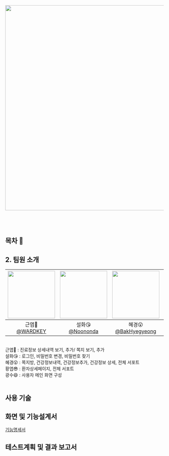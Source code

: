 <div align="center">
<img src="https://github.com/beyond-sw-camp/be05-2nd-4Rang-SlowStep/assets/137466623/323f40b0-4830-4c0a-b5f7-9478e0068db7" width="850" height="650">
</div>
</br>
</br>
</br>

## 목차 📄


## 2. 팀원 소개
|<img src="https://github.com/beyond-sw-camp/be05-2nd-4Rang-SlowStep/assets/137466623/79ecba6a-96ea-4711-a641-90d7a171d415" width="150" height="150"/>|<img src="https://github.com/beyond-sw-camp/be05-2nd-4Rang-SlowStep/assets/137466623/bed37d0a-ab59-47d8-921a-8f2c3aa34ca9" width="150" height="150"/>|<img src="https://github.com/beyond-sw-camp/be05-2nd-4Rang-SlowStep/assets/137466623/facd74e6-cf7a-4803-99b3-bcd3436ad833" width="150" height="150"/>|<img src="https://github.com/beyond-sw-camp/be05-2nd-4Rang-SlowStep/assets/137466623/6fd97fbe-b661-4163-8423-c468c0bbb175" width="150" height="150"/>|<img src="https://github.com/beyond-sw-camp/be05-2nd-4Rang-SlowStep/assets/137466623/613004ee-fe1a-42f3-8976-bc37feab3526" width="150" height="150"/>|
|:-:|:-:|:-:|:-:|:-:|
|근엽🤔<br/>[@WARDKEY](https://github.com/WARDKEY)|설화😘<br/>[@Noononda](https://github.com/Noononda)|혜경😲<br/>[@BakHyegyeong](https://github.com/BakHyegyeong)|황엽😎<br/>[@jeonghwangyeop](https://github.com/jeonghwangyeop)|광수😄<br/>[@Jrhkdtn](https://github.com/Jrhkdtn)|
<br/>
<div>
  근엽🤔 : 진료정보 상세내역 보기, 추가/ 쪽지 보기, 추가
</div>
<div>
  설화😘 : 로그인, 비밀번호 변경, 비밀번호 찾기
</div>
<div>
  혜경😲 : 쪽지방, 건강정보내역, 건강정보추가, 건강정보 상세, 전체 서포트
</div>
<div>
  황엽😎 : 환자상세페이지, 전체 서포트
</div>
<div>
  광수😄 : 사용자 메인 화면 구성
</div>
<br/>

## 사용 기술

## 화면 및 기능설계서
[기능명세서](https://docs.google.com/viewer?url=https://github.com/beyond-sw-camp/be05-2nd-4Rang-SlowStep/files/14768307/03.27.11.09.pdf)
## 테스트계획 및 결과 보고서
 
